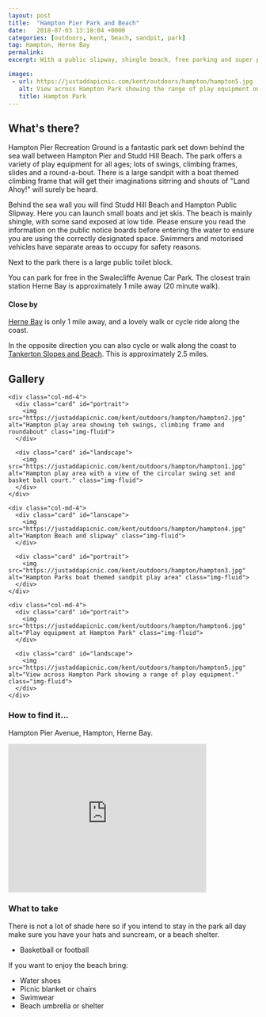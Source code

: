 ```yaml
---
layout: post
title:  "Hampton Pier Park and Beach"
date:   2018-07-03 13:18:04 +0000
categories: [outdoors, kent, beach, sandpit, park]
tag: Hampton, Herne Bay
permalink: 
excerpt: With a public slipway, shingle beach, free parking and super play area Hampton will keep you busy, for most of the day.  When you feel like you need something different Herne Bay is only around the corner.

images: 
 - url: https://justaddapicnic.com/kent/outdoors/hampton/hampton5.jpg
   alt: View across Hampton Park showing the range of play equipment on offer
   title: Hampton Park
---
```


## What's there?
Hampton Pier Recreation Ground is a fantastic park set down behind the sea wall between Hampton Pier and Studd Hill Beach.  The park offers a variety of play equipment for all ages; lots of swings, climbing frames, slides and a round-a-bout.  There is a large sandpit with a boat themed climbing frame that will get their imaginations sitrring and shouts of "Land Ahoy!" will surely be heard.

Behind the sea wall you will find Studd Hill Beach and Hampton Public Slipway.  Here you can launch small boats and jet skis.  The beach is mainly shingle, with some sand exposed at low tide. Please ensure you read the information on the public notice boards before entering the water to ensure you are using the correctly designated space.  Swimmers and motorised vehicles have separate areas to occupy for safety reasons.

Next to the park there is a large public toilet block.

You can park for free in the Swalecliffe Avenue Car Park.  The closest train station Herne Bay is approximately 1 mile away (20 minute walk). 

#### Close by
[Herne Bay](/outdoors/kent/beach/park/2018/05/22/herne-bay.html) is only 1 mile away, and a lovely walk or cycle ride along the coast.

In the opposite direction you can also cycle or walk along the coast to [Tankerton Slopes and Beach](http://localhost:4000/outdoors/kent/beach/2018/07/02/tankerton.html).  This is approximately 2.5 miles.

## Gallery

<div class="container">

  <div class="row">

    <div class="col-md-4">
      <div class="card" id="portrait">
        <img src="https://justaddapicnic.com/kent/outdoors/hampton/hampton2.jpg" alt="Hampton play area showing teh swings, climbing frame and roundabout" class="img-fluid">
      </div>

      <div class="card" id="landscape">
        <img src="https://justaddapicnic.com/kent/outdoors/hampton/hampton1.jpg" alt="Hampton play area with a view of the circular swing set and basket ball court." class="img-fluid">
      </div>  
    </div>

    <div class="col-md-4">
      <div class="card" id="lanscape">
        <img src="https://justaddapicnic.com/kent/outdoors/hampton/hampton4.jpg" alt="Hampton Beach and slipway" class="img-fluid">
      </div>

      <div class="card" id="portrait">
        <img src="https://justaddapicnic.com/kent/outdoors/hampton/hampton3.jpg" alt="Hampton Parks boat themed sandpit play area" class="img-fluid">
      </div>
    </div>

    <div class="col-md-4">
      <div class="card" id="portrait">
        <img src="https://justaddapicnic.com/kent/outdoors/hampton/hampton6.jpg" alt="Play equipment at Hampton Park" class="img-fluid">
      </div>

      <div class="card" id="landscape">
        <img src="https://justaddapicnic.com/kent/outdoors/hampton/hampton5.jpg" alt="View across Hampton Park showing a range of play equipment." class="img-fluid">
      </div>
    </div>

  </div>      
</div>


### How to find it...
Hampton Pier Avenue, Hampton, Herne Bay.

<iframe src="https://www.google.com/maps/embed?pb=!1m18!1m12!1m3!1d1245.4161650382864!2d1.0957893261942004!3d51.369379019374136!2m3!1f0!2f0!3f0!3m2!1i1024!2i768!4f13.1!3m3!1m2!1s0x47d93510a0ca0e43%3A0x7483ebf319989bb9!2sHampton+Pier+Recreation+Ground%2C+Herne+Bay!5e0!3m2!1sen!2suk!4v1530696301691" width="400" height="300" frameborder="0" style="border:0" allowfullscreen></iframe>

### What to take
There is not a lot of shade here so if you intend to stay in the park all day make sure you have your hats and suncream, or a beach shelter.
* Basketball or football

If you want to enjoy the beach bring:
* Water shoes
* Picnic blanket or chairs
* Swimwear
* Beach umbrella or shelter